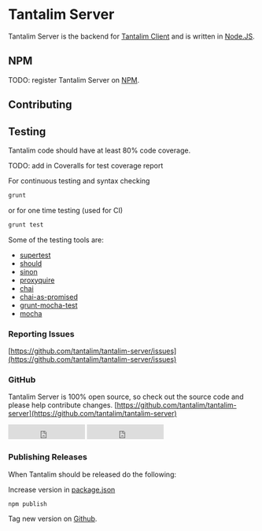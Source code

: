 # Tantalim Server

Tantalim Server is the backend for [Tantalim Client](client/) and is written in [Node.JS]().

## NPM

TODO: register Tantalim Server on [NPM](https://docs.npmjs.com/getting-started/creating-node-modules).

## Contributing

## Testing

Tantalim code should have at least 80% code coverage.

TODO: add in Coveralls for test coverage report

For continuous testing and syntax checking
```sh
grunt
```
or for one time testing (used for CI)
```sh
grunt test
```

Some of the testing tools are:

* [supertest](https://github.com/tj/supertest)
* [should](https://github.com/shouldjs/should.js)
* [sinon](http://sinonjs.org/)
* [proxyquire](https://github.com/thlorenz/proxyquire)
* [chai](http://chaijs.com/)
* [chai-as-promised](https://github.com/domenic/chai-as-promised/)
* [grunt-mocha-test](https://github.com/pghalliday/grunt-mocha-test)
* [mocha](http://mochajs.org/)

### Reporting Issues
[https://github.com/tantalim/tantalim-server/issues](https://github.com/tantalim/tantalim-server/issues)

### GitHub

Tantalim Server is 100% open source, so check out the source code and please help contribute changes.
[https://github.com/tantalim/tantalim-server](https://github.com/tantalim/tantalim-server)

<iframe src="http://ghbtns.com/github-btn.html?user=tantalim&repo=tantalim-server&type=fork&count=true&size=large"
        allowtransparency="true" frameborder="0" scrolling="0" width="156" height="30"></iframe>

<iframe src="http://ghbtns.com/github-btn.html?user=tantalim&repo=tantalim-server&type=watch&count=true&size=large"
        allowtransparency="true" frameborder="0" scrolling="0" width="156" height="30"></iframe>


### Publishing Releases

When Tantalim should be released do the following:

Increase version in [package.json](https://github.com/tantalim/tantalim-server/blob/master/package.json)

```sh
npm publish
```

Tag new version on [Github](https://github.com/tantalim/tantalim-server/releases/new).
